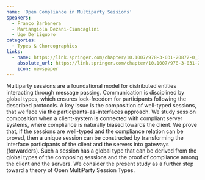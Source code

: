 ```yaml
---
name: 'Open Compliance in Multiparty Sessions'
speakers:
  - Franco Barbanera
  - Mariangiola Dezani-Ciancaglini
  - Ugo De'Liguoro
categories:
  - Types & Choreographies
links:
  - name: https://link.springer.com/chapter/10.1007/978-3-031-20872-0_13
    absolute_url: https://link.springer.com/chapter/10.1007/978-3-031-20872-0_13
    icon: newspaper
---
```


Multiparty sessions are a foundational model for distributed entities interacting through message passing. Communication is disciplined by global types, which ensures lock-freedom for participants following the described protocols. A key issue is the composition of well-typed sessions, that we face via the participants-as-interfaces approach. We study session composition when a client-system is connected with compliant server systems, where compliance is naturally biased towards the client. We prove that, if the sessions are well-typed and the compliance relation can be proved, then a unique session can be constructed by transforming the interface participants of the client and the servers into gateways (forwarders). Such a session has a global type that can be derived from the global types of the composing sessions and the proof of compliance among the client and the servers. We consider the present study as a further step toward a theory of Open MultiParty Session Types.
